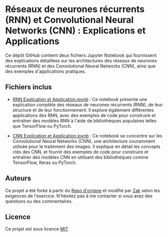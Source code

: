 # Réseaux de neurones récurrents (RNN) et Convolutional Neural Networks (CNN) : Explications et Applications

Ce dépôt GitHub contient deux fichiers Jupyter Notebook qui fournissent des explications détaillées sur les architectures des réseaux de neurones récurrents (RNN) et des Convolutional Neural Networks (CNN), ainsi que des exemples d'applications pratiques.

## Fichiers inclus

- [RNN Explication et Application.ipynb](RNN%20Explication%20et%20Application.ipynb) : Ce notebook présente une explication complète des réseaux de neurones récurrents (RNN), de leur structure et de leur fonctionnement. Il explore également différentes applications des RNN, avec des exemples de code pour construire et entraîner des modèles RNN à l'aide de bibliothèques populaires telles que TensorFlow ou PyTorch.

- [CNN Explication et Application.ipynb](CNN%20Explication%20et%20Application.ipynb) : Ce notebook se concentre sur les Convolutional Neural Networks (CNN), une architecture couramment utilisée pour le traitement des images. Il explique en détail les concepts clés des CNN, et fournit des exemples de code pour construire et entraîner des modèles CNN en utilisant des bibliothèques comme TensorFlow, Keras ou PyTorch.
## Auteurs

Ce projet a été forké à partir du [Repo d'origine]() et modifié par [Zak](url) selon les exigences de l'exercice.
N'hésitez pas à me contacter si vous avez des questions ou des commentaires.

## Licence

Ce projet est sous licence [MIT](LICENSE).
